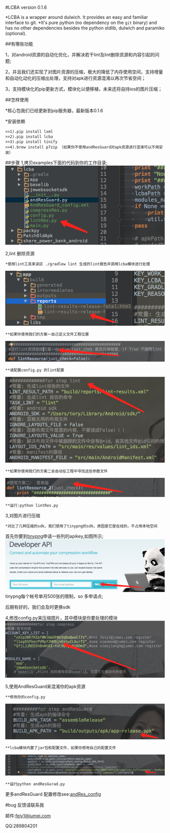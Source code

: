 #LCBA version 0.1.6

*LCBA is a wrapper around dulwich. It provides an easy and familiar interface to git.
*It's pure python (no dependency on the ``git`` binary) and has no other dependencies besides
    the python stdlib, dulwich and paramiko (optional).

##有哪些功能

1，对android资源的自动化优化，并解决若干lint及lint删除资源和内容引起的问题;

2，并且我们还实现了对图片资源的压缩，极大的降低了内存使用空间，支持增量和自动化动化的压缩出处理，支持对apk进行资源混淆以再次节省空间；

3，支持模块化的pip更新方式，模块化以便移植，未来还将自持ios的图片压缩；

##怎样使用

*核心包我们已经更新到pip服务器，最新版本0.1.6

*安装依赖

    >>1).pip install lxml 
    >>2).pip install lcba
    >>3).pip install tinify
    >>4).brew install p7zip （如果你不使用andResGuard对apk资源进行混淆可以不用安装）

##步骤
1,拷贝examples下面的代码到你的工作目录;
![copy_lcba](readme_pic/copy_lcba.png)

2,lint 删除资源

    *使用lint工具来读区 ./gradlew lint 生成的lint报告并调用lcba模块进行处理
![lint_report](readme_pic/lint_report.png)

    **如果你使用我们的方案一自己定义文件工程位置
![lint_1](readme_pic/lint_1.png)

    **请配置config.py 的lint配置
![lint_config](readme_pic/lint_config.png)

    **如果你使用我们的方案二会自动在工程中寻找这些参数文件
![lint_2](readme_pic/lint_2.png)

    **运行:python lintRes.py


3,对图片进行压缩

    *对比了几种压缩的sdk，我们使用了tinypng的sdk，原因是它是在线的，不占用本地空间
首先你要到[tinypng](https://tinypng.com/developers)申请一些列的apikey,如图所示;
![tinypng_apikey_get](readme_pic/tinypng_apikey_get.png)
tinypng每个帐号单月500张的限制，so 多申请点;

后期有好的，我们会及时更换sdk

4,修改config.py来压缩图片，其中模块是你要处理的模块
![compressPNG](readme_pic/compressPNG.png)

5,使用AndResGuard来混淆你的apk资源

    **修改你的config.py
![andres_guard](readme_pic/andres_guard.png)

    **lcba模块内置了jar包和配置文件，如果你想用自己的配置文件
![andres_gurad_config](readme_pic/andres_guard_config.png)

    **运行python andResGurad.py

更多andResGuard 配置修改see:[andRes_config](https://github.com/shwenzhang/AndResGuard/blob/master/doc/how_to_work.zh-cn.md)


#bug 反馈请联系我

邮件:feiy1@jumei.com

QQ:289804201